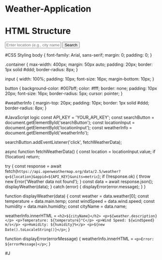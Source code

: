 # Weather-Application

# HTML Structure
<!DOCTYPE html>
<html lang="en">
<head>
  <meta charset="UTF-8">
  <meta name="viewport" content="width=device-width, initial-scale=1.0">
  <title>Weather Application</title>
  <link rel="stylesheet" href="styles.css">
</head>
<body>
  <div class="container">
    <input type="text" id="locationInput" placeholder="Enter location (e.g., city name or zip code)">
    <button id="searchButton">Search</button>
    <div id="weatherInfo"></div>
  </div>
  <script src="app.js"></script>
</body>
</html>

#CSS Styling
body {
  font-family: Arial, sans-serif;
  margin: 0;
  padding: 0;
}

.container {
  max-width: 400px;
  margin: 50px auto;
  padding: 20px;
  border: 1px solid #ddd;
  border-radius: 8px;
}

input {
  width: 100%;
  padding: 10px;
  font-size: 16px;
  margin-bottom: 10px;
}

button {
  background-color: #007bff;
  color: #fff;
  border: none;
  padding: 10px 20px;
  font-size: 16px;
  border-radius: 5px;
  cursor: pointer;
}

#weatherInfo {
  margin-top: 20px;
  padding: 10px;
  border: 1px solid #ddd;
  border-radius: 8px;
}

#JavaScript logic
const API_KEY = 'YOUR_API_KEY';
const searchButton = document.getElementById('searchButton');
const locationInput = document.getElementById('locationInput');
const weatherInfo = document.getElementById('weatherInfo');

searchButton.addEventListener('click', fetchWeatherData);

async function fetchWeatherData() {
  const location = locationInput.value;
  if (!location) return;

  try {
    const response = await fetch(`https://api.openweathermap.org/data/2.5/weather?q=${location}&appid=${API_KEY}&units=metric`);
    if (!response.ok) {
      throw new Error('Weather data not found');
    }
    const data = await response.json();
    displayWeather(data);
  } catch (error) {
    displayError(error.message);
  }
}

function displayWeather(data) {
  const weather = data.weather[0];
  const temperature = data.main.temp;
  const windSpeed = data.wind.speed;
  const humidity = data.main.humidity;
  const cityName = data.name;

  weatherInfo.innerHTML = `
    <h2>${cityName}</h2>
    <p>${weather.description}</p>
    <p>Temperature: ${temperature}°C</p>
    <p>Wind Speed: ${windSpeed} m/s</p>
    <p>Humidity: ${humidity}%</p>
    <p>${new Date().toLocaleString()}</p>
  `;
}

function displayError(errorMessage) {
  weatherInfo.innerHTML = `<p>Error: ${errorMessage}</p>`;
}

#J
